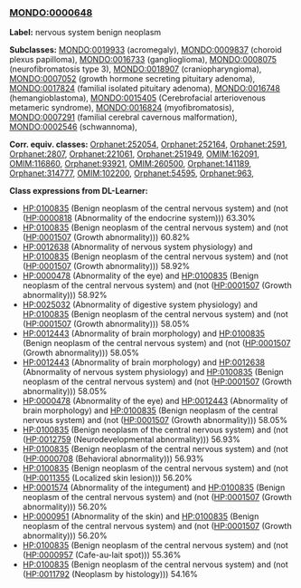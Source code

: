 
### [MONDO:0000648](http://purl.obolibrary.org/obo/MONDO_0000648)
**Label:** nervous system benign neoplasm

**Subclasses:** [MONDO:0019933](http://purl.obolibrary.org/obo/MONDO_0019933) (acromegaly), [MONDO:0009837](http://purl.obolibrary.org/obo/MONDO_0009837) (choroid plexus papilloma), [MONDO:0016733](http://purl.obolibrary.org/obo/MONDO_0016733) (ganglioglioma), [MONDO:0008075](http://purl.obolibrary.org/obo/MONDO_0008075) (neurofibromatosis type 3), [MONDO:0018907](http://purl.obolibrary.org/obo/MONDO_0018907) (craniopharyngioma), [MONDO:0007052](http://purl.obolibrary.org/obo/MONDO_0007052) (growth hormone secreting pituitary adenoma), [MONDO:0017824](http://purl.obolibrary.org/obo/MONDO_0017824) (familial isolated pituitary adenoma), [MONDO:0016748](http://purl.obolibrary.org/obo/MONDO_0016748) (hemangioblastoma), [MONDO:0015405](http://purl.obolibrary.org/obo/MONDO_0015405) (Cerebrofacial arteriovenous metameric syndrome), [MONDO:0016824](http://purl.obolibrary.org/obo/MONDO_0016824) (myofibromatosis), [MONDO:0007291](http://purl.obolibrary.org/obo/MONDO_0007291) (familial cerebral cavernous malformation), [MONDO:0002546](http://purl.obolibrary.org/obo/MONDO_0002546) (schwannoma), 

**Corr. equiv. classes:** [Orphanet:252054](http://www.orpha.net/ORDO/Orphanet_252054), [Orphanet:252164](http://www.orpha.net/ORDO/Orphanet_252164), [Orphanet:2591](http://www.orpha.net/ORDO/Orphanet_2591), [Orphanet:2807](http://www.orpha.net/ORDO/Orphanet_2807), [Orphanet:221061](http://www.orpha.net/ORDO/Orphanet_221061), [Orphanet:251949](http://www.orpha.net/ORDO/Orphanet_251949), [OMIM:162091](http://purl.obolibrary.org/obo/OMIM_162091), [OMIM:116860](http://purl.obolibrary.org/obo/OMIM_116860), [Orphanet:93921](http://www.orpha.net/ORDO/Orphanet_93921), [OMIM:260500](http://purl.obolibrary.org/obo/OMIM_260500), [Orphanet:141189](http://www.orpha.net/ORDO/Orphanet_141189), [Orphanet:314777](http://www.orpha.net/ORDO/Orphanet_314777), [OMIM:102200](http://purl.obolibrary.org/obo/OMIM_102200), [Orphanet:54595](http://www.orpha.net/ORDO/Orphanet_54595), [Orphanet:963](http://www.orpha.net/ORDO/Orphanet_963), 

**Class expressions from DL-Learner:**

- [HP:0100835](http://purl.obolibrary.org/obo/HP_0100835) (Benign neoplasm of the central nervous system) and (not ([HP:0000818](http://purl.obolibrary.org/obo/HP_0000818) (Abnormality of the endocrine system))) 63.30%
- [HP:0100835](http://purl.obolibrary.org/obo/HP_0100835) (Benign neoplasm of the central nervous system) and (not ([HP:0001507](http://purl.obolibrary.org/obo/HP_0001507) (Growth abnormality))) 60.82%
- [HP:0012638](http://purl.obolibrary.org/obo/HP_0012638) (Abnormality of nervous system physiology) and [HP:0100835](http://purl.obolibrary.org/obo/HP_0100835) (Benign neoplasm of the central nervous system) and (not ([HP:0001507](http://purl.obolibrary.org/obo/HP_0001507) (Growth abnormality))) 58.92%
- [HP:0000478](http://purl.obolibrary.org/obo/HP_0000478) (Abnormality of the eye) and [HP:0100835](http://purl.obolibrary.org/obo/HP_0100835) (Benign neoplasm of the central nervous system) and (not ([HP:0001507](http://purl.obolibrary.org/obo/HP_0001507) (Growth abnormality))) 58.92%
- [HP:0025032](http://purl.obolibrary.org/obo/HP_0025032) (Abnormality of digestive system physiology) and [HP:0100835](http://purl.obolibrary.org/obo/HP_0100835) (Benign neoplasm of the central nervous system) and (not ([HP:0001507](http://purl.obolibrary.org/obo/HP_0001507) (Growth abnormality))) 58.05%
- [HP:0012443](http://purl.obolibrary.org/obo/HP_0012443) (Abnormality of brain morphology) and [HP:0100835](http://purl.obolibrary.org/obo/HP_0100835) (Benign neoplasm of the central nervous system) and (not ([HP:0001507](http://purl.obolibrary.org/obo/HP_0001507) (Growth abnormality))) 58.05%
- [HP:0012443](http://purl.obolibrary.org/obo/HP_0012443) (Abnormality of brain morphology) and [HP:0012638](http://purl.obolibrary.org/obo/HP_0012638) (Abnormality of nervous system physiology) and [HP:0100835](http://purl.obolibrary.org/obo/HP_0100835) (Benign neoplasm of the central nervous system) and (not ([HP:0001507](http://purl.obolibrary.org/obo/HP_0001507) (Growth abnormality))) 58.05%
- [HP:0000478](http://purl.obolibrary.org/obo/HP_0000478) (Abnormality of the eye) and [HP:0012443](http://purl.obolibrary.org/obo/HP_0012443) (Abnormality of brain morphology) and [HP:0100835](http://purl.obolibrary.org/obo/HP_0100835) (Benign neoplasm of the central nervous system) and (not ([HP:0001507](http://purl.obolibrary.org/obo/HP_0001507) (Growth abnormality))) 58.05%
- [HP:0100835](http://purl.obolibrary.org/obo/HP_0100835) (Benign neoplasm of the central nervous system) and (not ([HP:0012759](http://purl.obolibrary.org/obo/HP_0012759) (Neurodevelopmental abnormality))) 56.93%
- [HP:0100835](http://purl.obolibrary.org/obo/HP_0100835) (Benign neoplasm of the central nervous system) and (not ([HP:0000708](http://purl.obolibrary.org/obo/HP_0000708) (Behavioral abnormality))) 56.93%
- [HP:0100835](http://purl.obolibrary.org/obo/HP_0100835) (Benign neoplasm of the central nervous system) and (not ([HP:0011355](http://purl.obolibrary.org/obo/HP_0011355) (Localized skin lesion))) 56.20%
- [HP:0001574](http://purl.obolibrary.org/obo/HP_0001574) (Abnormality of the integument) and [HP:0100835](http://purl.obolibrary.org/obo/HP_0100835) (Benign neoplasm of the central nervous system) and (not ([HP:0001507](http://purl.obolibrary.org/obo/HP_0001507) (Growth abnormality))) 56.20%
- [HP:0000951](http://purl.obolibrary.org/obo/HP_0000951) (Abnormality of the skin) and [HP:0100835](http://purl.obolibrary.org/obo/HP_0100835) (Benign neoplasm of the central nervous system) and (not ([HP:0001507](http://purl.obolibrary.org/obo/HP_0001507) (Growth abnormality))) 56.20%
- [HP:0100835](http://purl.obolibrary.org/obo/HP_0100835) (Benign neoplasm of the central nervous system) and (not ([HP:0000957](http://purl.obolibrary.org/obo/HP_0000957) (Cafe-au-lait spot))) 55.36%
- [HP:0100835](http://purl.obolibrary.org/obo/HP_0100835) (Benign neoplasm of the central nervous system) and (not ([HP:0011792](http://purl.obolibrary.org/obo/HP_0011792) (Neoplasm by histology))) 54.16%


